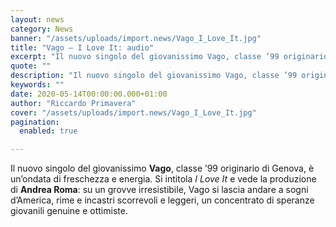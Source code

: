 ```yaml
---
layout: news
category: News
banner: "/assets/uploads/import.news/Vago_I_Love_It.jpg"
title: "Vago – I Love It: audio"
excerpt: "Il nuovo singolo del giovanissimo Vago, classe ’99 originario di Genova, è un’ondata di freschezza e energia. Si intitola I Love It e vede la produzione di Andrea Roma: su un grovve irresistibile, Vago si lascia andare a sogni d’America, rime e incastri scorrevoli e leggeri, un concentrato di speranze giovanili genuine e ottimiste.  "
quote: ""
description: "Il nuovo singolo del giovanissimo Vago, classe ’99 originario di Genova, è un’ondata di freschezza e energia. Si intitola I Love It e vede la produzione di Andrea Roma: su un grovve irresistibile, Vago si lascia andare a sogni d’America, rime e incastri scorrevoli e leggeri, un concentrato di speranze giovanili genuine e ottimiste.  "
keywords: ""
date: 2020-05-14T00:00:00.000+01:00
author: "Riccardo Primavera"
cover: "/assets/uploads/import.news/Vago_I_Love_It.jpg"
pagination:
  enabled: true

---
```


Il nuovo singolo del giovanissimo **Vago**, classe ’99 originario di Genova, è un’ondata di freschezza e energia. Si intitola _I Love It_ e vede la produzione di **Andrea Roma**: su un grovve irresistibile, Vago si lascia andare a sogni d’America, rime e incastri scorrevoli e leggeri, un concentrato di speranze giovanili genuine e ottimiste.